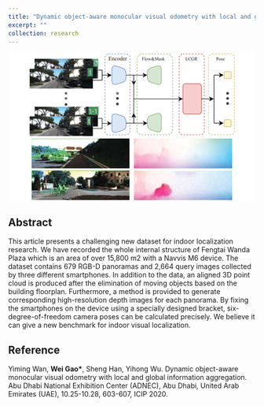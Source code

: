 ```yaml
---
title: "Dynamic object-aware monocular visual odometry with local and global information aggregation"
excerpt: ""
collection: research
---
```


<div align='center'>
  <img src="/images/research/2020 Dynamic object-aware.PNG" width="500">  
</div>

## Abstract

This article presents a challenging new dataset for indoor localization research. We have recorded the whole internal structure of Fengtai Wanda Plaza which is an area of over 15,800 m2 with a Navvis M6 device. The dataset contains 679 RGB-D panoramas and 2,664 query images collected by three different smartphones. In addition to the data, an aligned 3D point cloud is produced after the elimination of moving objects based on the building floorplan. Furthermore, a method is provided to generate corresponding high-resolution depth images for each panorama. By fixing the smartphones on the device using a specially designed bracket, six-degree-of-freedom camera poses can be calculated precisely. We believe it can give a new benchmark for indoor visual localization.

## Reference

Yiming Wan, **Wei Gao\***, Sheng Han, Yihong Wu. Dynamic object-aware monocular visual odometry with local and global information aggregation. Abu Dhabi National Exhibition Center (ADNEC), Abu Dhabi, United Arab Emirates (UAE), 10.25-10.28, 603-607, ICIP 2020.